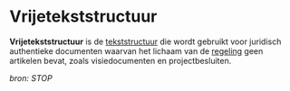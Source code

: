 # Vrijetekststructuur

**Vrijetekststructuur** is de [tekststructuur](#begrip-tekststructuur) die wordt gebruikt voor juridisch authentieke documenten waarvan het lichaam van de [regeling](#begrip-regeling) geen artikelen bevat, zoals visiedocumenten en projectbesluiten.

*bron: STOP*
